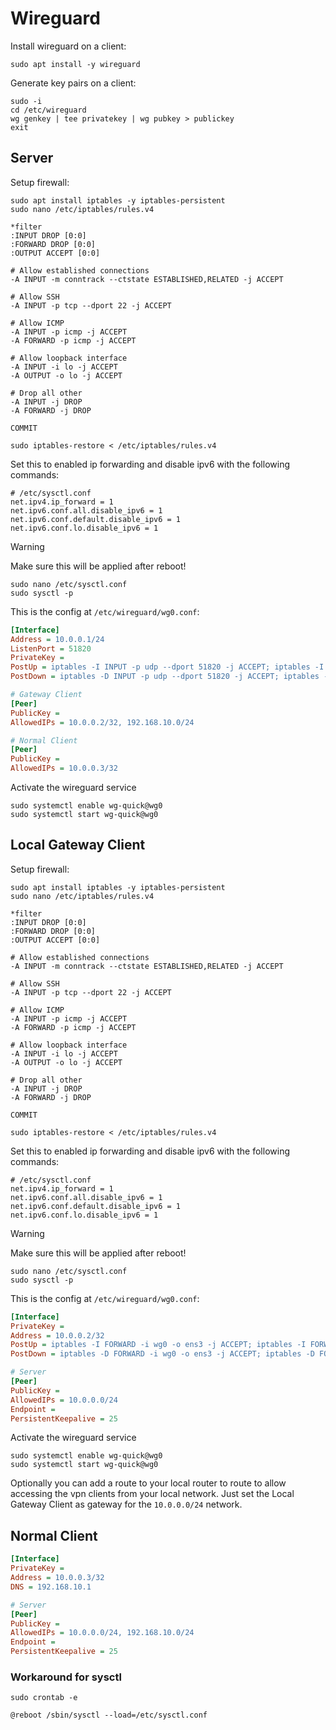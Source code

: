 # Wireguard

Install wireguard on a client:
```shell
sudo apt install -y wireguard
```

Generate key pairs on a client:
```shell
sudo -i
cd /etc/wireguard
wg genkey | tee privatekey | wg pubkey > publickey
exit
```

## Server

Setup firewall:
```shell
sudo apt install iptables -y iptables-persistent
sudo nano /etc/iptables/rules.v4
```

```shell
*filter
:INPUT DROP [0:0]
:FORWARD DROP [0:0]
:OUTPUT ACCEPT [0:0]

# Allow established connections
-A INPUT -m conntrack --ctstate ESTABLISHED,RELATED -j ACCEPT

# Allow SSH
-A INPUT -p tcp --dport 22 -j ACCEPT

# Allow ICMP
-A INPUT -p icmp -j ACCEPT
-A FORWARD -p icmp -j ACCEPT

# Allow loopback interface
-A INPUT -i lo -j ACCEPT
-A OUTPUT -o lo -j ACCEPT

# Drop all other
-A INPUT -j DROP
-A FORWARD -j DROP

COMMIT
```

```shell
sudo iptables-restore < /etc/iptables/rules.v4
```

Set this to enabled ip forwarding and disable ipv6 with the following commands:
```shell
# /etc/sysctl.conf
net.ipv4.ip_forward = 1
net.ipv6.conf.all.disable_ipv6 = 1
net.ipv6.conf.default.disable_ipv6 = 1
net.ipv6.conf.lo.disable_ipv6 = 1
```

> [!WARNING]
> Make sure this will be applied after reboot!

```shell
sudo nano /etc/sysctl.conf
sudo sysctl -p
```

This is the config at `/etc/wireguard/wg0.conf`:
```ini                                                                            
[Interface]
Address = 10.0.0.1/24
ListenPort = 51820
PrivateKey = 
PostUp = iptables -I INPUT -p udp --dport 51820 -j ACCEPT; iptables -I FORWARD -i wg0 -o ens3 -j ACCEPT; iptables -I FORWARD -i ens3 -o wg0 -j ACCEPT; iptables -I FORWARD -i wg0 -o wg0 -j ACCEPT; iptables -t nat -I POSTROUTING -o ens3 -j MASQUERADE
PostDown = iptables -D INPUT -p udp --dport 51820 -j ACCEPT; iptables -D FORWARD -i wg0 -o ens3 -j ACCEPT; iptables -D FORWARD -i ens3 -o wg0 -j ACCEPT; iptables -D FORWARD -i wg0 -o wg0 -j ACCEPT; iptables -t nat -D POSTROUTING -o ens3 -j MASQUERADE

# Gateway Client
[Peer]
PublicKey = 
AllowedIPs = 10.0.0.2/32, 192.168.10.0/24

# Normal Client
[Peer]
PublicKey = 
AllowedIPs = 10.0.0.3/32
```

Activate the wireguard service
```shell
sudo systemctl enable wg-quick@wg0
sudo systemctl start wg-quick@wg0
```

## Local Gateway Client

Setup firewall:
```shell
sudo apt install iptables -y iptables-persistent
sudo nano /etc/iptables/rules.v4
```

```shell
*filter
:INPUT DROP [0:0]
:FORWARD DROP [0:0]
:OUTPUT ACCEPT [0:0]

# Allow established connections
-A INPUT -m conntrack --ctstate ESTABLISHED,RELATED -j ACCEPT

# Allow SSH
-A INPUT -p tcp --dport 22 -j ACCEPT

# Allow ICMP
-A INPUT -p icmp -j ACCEPT
-A FORWARD -p icmp -j ACCEPT

# Allow loopback interface
-A INPUT -i lo -j ACCEPT
-A OUTPUT -o lo -j ACCEPT

# Drop all other
-A INPUT -j DROP
-A FORWARD -j DROP

COMMIT
```

```shell
sudo iptables-restore < /etc/iptables/rules.v4
```

Set this to enabled ip forwarding and disable ipv6 with the following commands:
```shell
# /etc/sysctl.conf
net.ipv4.ip_forward = 1
net.ipv6.conf.all.disable_ipv6 = 1
net.ipv6.conf.default.disable_ipv6 = 1
net.ipv6.conf.lo.disable_ipv6 = 1
```

> [!WARNING]
> Make sure this will be applied after reboot!

```shell
sudo nano /etc/sysctl.conf
sudo sysctl -p
```

This is the config at `/etc/wireguard/wg0.conf`:
```ini
[Interface]
PrivateKey = 
Address = 10.0.0.2/32
PostUp = iptables -I FORWARD -i wg0 -o ens3 -j ACCEPT; iptables -I FORWARD -i ens3 -o wg0 -j ACCEPT; iptables -I FORWARD -i wg0 -o wg0 -j ACCEPT; iptables -t nat -I POSTROUTING -o ens3 -j MASQUERADE
PostDown = iptables -D FORWARD -i wg0 -o ens3 -j ACCEPT; iptables -D FORWARD -i ens3 -o wg0 -j ACCEPT; iptables -D FORWARD -i wg0 -o wg0 -j ACCEPT; iptables -t nat -D POSTROUTING -o ens3 -j MASQUERADE

# Server
[Peer]
PublicKey = 
AllowedIPs = 10.0.0.0/24
Endpoint = 
PersistentKeepalive = 25
```

Activate the wireguard service
```shell
sudo systemctl enable wg-quick@wg0
sudo systemctl start wg-quick@wg0
```

Optionally you can add a route to your local router to route to allow accessing the vpn clients from your local network.
Just set the Local Gateway Client as gateway for the `10.0.0.0/24` network.


## Normal Client

```ini
[Interface]
PrivateKey = 
Address = 10.0.0.3/32
DNS = 192.168.10.1

# Server
[Peer]
PublicKey = 
AllowedIPs = 10.0.0.0/24, 192.168.10.0/24
Endpoint = 
PersistentKeepalive = 25

```

### Workaround for sysctl
```shell
sudo crontab -e
```

```shell
@reboot /sbin/sysctl --load=/etc/sysctl.conf
```